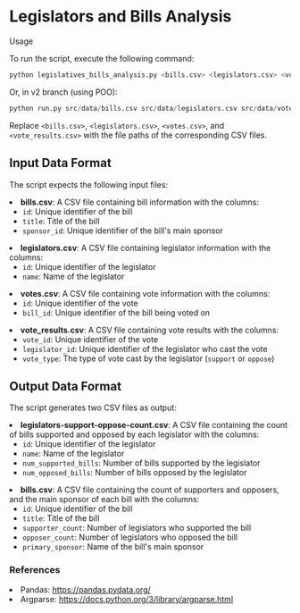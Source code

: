 # Legislators and Bills Analysis

Usage

To run the script, execute the following command:

```python
python legislatives_bills_analysis.py <bills.csv> <legislators.csv> <votes.csv> <vote_results.csv>
```

Or, in v2 branch (using POO): 
```python
python run.py src/data/bills.csv src/data/legislators.csv src/data/votes.csv src/data/vote_results.csv
```

Replace <code>&lt;bills.csv&gt;</code>, <code>&lt;legislators.csv&gt;</code>, <code>&lt;votes.csv&gt;</code>, and <code>&lt;vote_results.csv&gt;</code> with the file paths of the corresponding CSV files.

## Input Data Format

The script expects the following input files:
<li><strong>bills.csv</strong>: A CSV file containing bill information with the columns:<ul><li><code>id</code>: Unique identifier of the bill</li><li><code>title</code>: Title of the bill</li><li><code>sponsor_id</code>: Unique identifier of the bill's main sponsor</li></ul></li><li><strong>legislators.csv</strong>: A CSV file containing legislator information with the columns:<ul><li><code>id</code>: Unique identifier of the legislator</li><li><code>name</code>: Name of the legislator</li></ul></li><li><strong>votes.csv</strong>: A CSV file containing vote information with the columns:<ul><li><code>id</code>: Unique identifier of the vote</li><li><code>bill_id</code>: Unique identifier of the bill being voted on</li></ul></li><li><strong>vote_results.csv</strong>: A CSV file containing vote results with the columns:<ul><li><code>vote_id</code>: Unique identifier of the vote</li><li><code>legislator_id</code>: Unique identifier of the legislator who cast the vote</li><li><code>vote_type</code>: The type of vote cast by the legislator (<code>support</code> or <code>oppose</code>)</li></ul></li>

## Output Data Format

The script generates two CSV files as output:

<li><strong>legislators-support-oppose-count.csv</strong>: A CSV file containing the count of bills supported and opposed by each legislator with the columns:<ul><li><code>id</code>: Unique identifier of the legislator</li><li><code>name</code>: Name of the legislator</li><li><code>num_supported_bills</code>: Number of bills supported by the legislator</li><li><code>num_opposed_bills</code>: Number of bills opposed by the legislator</li></ul></li><li><strong>bills.csv</strong>: A CSV file containing the count of supporters and opposers, and the main sponsor of each bill with the columns:<ul><li><code>id</code>: Unique identifier of the bill</li><li><code>title</code>: Title of the bill</li><li><code>supporter_count</code>: Number of legislators who supported the bill</li><li><code>opposer_count</code>: Number of legislators who opposed the bill</li><li><code>primary_sponsor</code>: Name of the bill's main sponsor</li></ul></li>

### References

<li>Pandas: <a href="https://pandas.pydata.org/" target="_new">https://pandas.pydata.org/</a></li><li>Argparse: <a href="https://docs.python.org/3/library/argparse.html" target="_new">https://docs.python.org/3/library/argparse.html</a></li>
